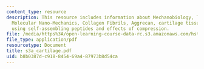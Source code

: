 ```yaml
---
content_type: resource
description: This resource includes information about Mechanobiology, Tissue Engineering,
  Molecular Nano-Mechanics, Collagen Fibrils, Aggrecan, cartilage tissue engineering
  using self-assembling peptides and effects of compression.
file: /media/https%3A/open-learning-course-data-rc.s3.amazonaws.com/hst-535-principles-and-practice-of-tissue-engineering-fall-2004/b8b0387dc918845469a487973b8d54ca_s3a_cartilage.pdf
file_type: application/pdf
resourcetype: Document
title: s3a_cartilage.pdf
uid: b8b0387d-c918-8454-69a4-87973b8d54ca
---
```

